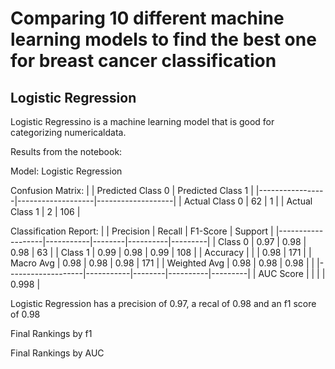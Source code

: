 # Comparing 10 different machine learning models to find the best one for breast cancer classification

## Logistic Regression

Logistic Regressino is a machine learning model that is good for categorizing numericaldata.

Results from the notebook:

Model: Logistic Regression

Confusion Matrix:
|                 | Predicted Class 0 | Predicted Class 1 |
|-----------------|-------------------|-------------------|
| Actual Class 0  | 62                | 1                 |
| Actual Class 1  | 2                 | 106               |

Classification Report:
|                   | Precision | Recall | F1-Score | Support |
|-------------------|-----------|--------|----------|---------|
| Class 0           | 0.97      | 0.98   | 0.98     | 63      |
| Class 1           | 0.99      | 0.98   | 0.99     | 108     |
| Accuracy          |           |        | 0.98     | 171     |
| Macro Avg         | 0.98      | 0.98   | 0.98     | 171     |
| Weighted Avg      | 0.98      | 0.98   | 0.98     |         |
|-------------------|-----------|--------|----------|---------|
| AUC Score         |           |        |          | 0.998   |



Logistic Regression has a precision of 0.97, a recal of 0.98 and an f1 score of 0.98


Final Rankings by f1

Final Rankings by AUC
